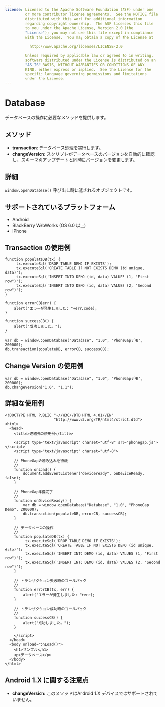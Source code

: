 ```yaml
---
license: Licensed to the Apache Software Foundation (ASF) under one
         or more contributor license agreements.  See the NOTICE file
         distributed with this work for additional information
         regarding copyright ownership.  The ASF licenses this file
         to you under the Apache License, Version 2.0 (the
         "License"); you may not use this file except in compliance
         with the License.  You may obtain a copy of the License at

           http://www.apache.org/licenses/LICENSE-2.0

         Unless required by applicable law or agreed to in writing,
         software distributed under the License is distributed on an
         "AS IS" BASIS, WITHOUT WARRANTIES OR CONDITIONS OF ANY
         KIND, either express or implied.  See the License for the
         specific language governing permissions and limitations
         under the License.
---
```


Database
=======

データベースの操作に必要なメソッドを提供します。


メソッド
-------

- __transaction__: データベース処理を実行します。
- __changeVersion__: スクリプトがデータベースのバージョンを自動的に確認し、スキーマのアップデートと同時にバージョンを変更します。

詳細
-------

 `window.openDatabase()` 呼び出し時に返されるオブジェクトです。

サポートされているプラットフォーム
-------------------

- Android
- BlackBerry WebWorks (OS 6.0 以上)
- iPhone

Transaction の使用例
------------------
	function populateDB(tx) {
		 tx.executeSql('DROP TABLE DEMO IF EXISTS');
		 tx.executeSql('CREATE TABLE IF NOT EXISTS DEMO (id unique, data)');
		 tx.executeSql('INSERT INTO DEMO (id, data) VALUES (1, "First row")');
		 tx.executeSql('INSERT INTO DEMO (id, data) VALUES (2, "Second row")');
	}
	
	function errorCB(err) {
		alert("エラーが発生しました: "+err.code);
	}
	
	function successCB() {
		alert("成功しました。");
	}
	
	var db = window.openDatabase("Database", "1.0", "PhoneGapデモ", 200000);
	db.transaction(populateDB, errorCB, successCB);

Change Version の使用例
-------------------

	var db = window.openDatabase("Database", "1.0", "PhoneGapデモ", 200000);
	db.changeVersion("1.0", "1.1");

詳細な使用例
------------

    <!DOCTYPE HTML PUBLIC "-//W3C//DTD HTML 4.01//EN"
                          "http://www.w3.org/TR/html4/strict.dtd">
    <html>
      <head>
        <title>連絡先の使用例</title>

        <script type="text/javascript" charset="utf-8" src="phonegap.js"></script>
        <script type="text/javascript" charset="utf-8">

        // PhoneGapの読み込みを待機
        //
        function onLoad() {
            document.addEventListener("deviceready", onDeviceReady, false);
        }

        // PhoneGap準備完了
        //
        function onDeviceReady() {
			var db = window.openDatabase("Database", "1.0", "PhoneGap Demo", 200000);
			db.transaction(populateDB, errorCB, successCB);
        }
		
		// データベースの操作 
		//
		function populateDB(tx) {
			 tx.executeSql('DROP TABLE DEMO IF EXISTS');
			 tx.executeSql('CREATE TABLE IF NOT EXISTS DEMO (id unique, data)');
			 tx.executeSql('INSERT INTO DEMO (id, data) VALUES (1, "First row")');
			 tx.executeSql('INSERT INTO DEMO (id, data) VALUES (2, "Second row")');
		}
		
		// トランザクション失敗時のコールバック
		//
		function errorCB(tx, err) {
			alert("エラーが発生しました: "+err);
		}
		
		// トランザクション成功時のコールバック
		//
		function successCB() {
			alert("成功しました。");
		}
	
        </script>
      </head>
      <body onload="onLoad()">
        <h1>サンプル</h1>
        <p>データベース</p>
      </body>
    </html>

Android 1.X に関する注意点
------------------

- __changeVersion:__ このメソッドはAndroid 1.X デバイスではサポートされていません。